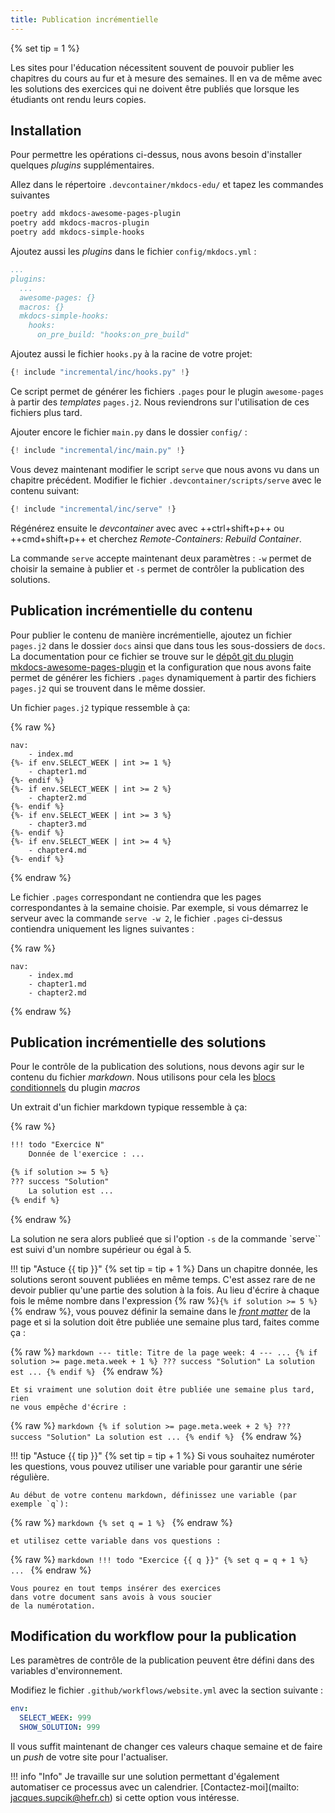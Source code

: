 ```yaml
---
title: Publication incrémentielle
---
```

{% set tip = 1 %}

Les sites pour l'éducation nécessitent souvent de pouvoir publier
les chapitres du cours au fur et à mesure des semaines. Il en va de
même avec les solutions des exercices qui ne doivent être publiés
que lorsque les étudiants ont rendu leurs copies.

## Installation

Pour permettre les opérations ci-dessus, nous avons besoin
d'installer quelques _plugins_ supplémentaires.

Allez dans le répertoire `.devcontainer/mkdocs-edu/` et tapez les commandes suivantes

```bash
poetry add mkdocs-awesome-pages-plugin
poetry add mkdocs-macros-plugin
poetry add mkdocs-simple-hooks
```

Ajoutez aussi les _plugins_ dans le fichier `config/mkdocs.yml` :

```yml title="config/mkdocs.yml"
...
plugins:
  ...
  awesome-pages: {}
  macros: {}
  mkdocs-simple-hooks:
    hooks:
      on_pre_build: "hooks:on_pre_build"
```

Ajoutez aussi le fichier `hooks.py` à la racine de votre projet:

```python title="hooks.py"
{! include "incremental/inc/hooks.py" !}
```

Ce script permet de générer les fichiers `.pages` pour le plugin `awesome-pages`
à partir des _templates_ `pages.j2`. Nous reviendrons sur l'utilisation de ces
fichiers plus tard.

Ajouter encore le fichier `main.py` dans le dossier `config/` :

```python title="config/main.py"
{! include "incremental/inc/main.py" !}
```

Vous devez maintenant modifier le script `serve` que nous avons vu
dans un chapitre précédent. Modifier le fichier `.devcontainer/scripts/serve`
avec le contenu suivant:

```python title=".devcontainer/scripts/serve"
{! include "incremental/inc/serve" !}
```

Régénérez ensuite le _devcontainer_ avec avec ++ctrl+shift+p++ ou ++cmd+shift+p++ et cherchez _Remote-Containers: Rebuild Container_.

La commande `serve` accepte maintenant deux paramètres : `-w` permet de choisir la
semaine à publier et `-s` permet de contrôler la publication des solutions.

## Publication incrémentielle du contenu

Pour publier le contenu de manière incrémentielle, ajoutez un fichier `pages.j2`
dans le dossier `docs` ainsi que dans tous les sous-dossiers de `docs`. La
documentation pour ce fichier se trouve sur le [dépôt git du plugin mkdocs-awesome-pages-plugin](https://github.com/lukasgeiter/mkdocs-awesome-pages-plugin#features) et la configuration que nous
avons faite permet de générer les fichiers `.pages` dynamiquement à partir des fichiers `pages.j2`
qui se trouvent dans le même dossier.

Un fichier `pages.j2` typique ressemble à ça:

{% raw %}
```text
nav:
    - index.md
{%- if env.SELECT_WEEK | int >= 1 %}
    - chapter1.md
{%- endif %}
{%- if env.SELECT_WEEK | int >= 2 %}
    - chapter2.md
{%- endif %}
{%- if env.SELECT_WEEK | int >= 3 %}
    - chapter3.md
{%- endif %}
{%- if env.SELECT_WEEK | int >= 4 %}
    - chapter4.md
{%- endif %}

```
{% endraw %}

Le fichier `.pages` correspondant ne contiendra que les pages correspondantes
à la semaine choisie. Par exemple, si vous démarrez le serveur avec la commande
`serve -w 2`, le fichier `.pages` ci-dessus contiendra uniquement
les lignes suivantes :

{% raw %}
```text
nav:
    - index.md
    - chapter1.md
    - chapter2.md
```
{% endraw %}

## Publication incrémentielle des solutions

Pour le contrôle de la publication des solutions, nous devons
agir sur le contenu du fichier _markdown_. Nous utilisons pour
cela les [blocs conditionnels](https://jinja.palletsprojects.com/en/3.1.x/templates/#if) 
du plugin _macros_

Un extrait d'un fichier markdown typique ressemble à ça:

{% raw %}
```markdown
!!! todo "Exercice N"
    Donnée de l'exercice : ...

{% if solution >= 5 %}
??? success "Solution"
    La solution est ...
{% endif %}
```
{% endraw %}

La solution ne sera alors publieé que si l'option `-s` de la commande `serve``
est suivi d'un nombre supérieur ou égal à 5.

!!! tip "Astuce {{ tip }}"
    {% set tip = tip + 1 %}
    Dans un chapitre donnée, les solutions seront souvent publiées en même temps. C'est assez
    rare de ne devoir publier qu'une partie des solution à la fois. Au lieu d'écrire à chaque
    fois le même nombre dans l'expression {% raw %}`{% if solution >= 5 %}`{% endraw %}, vous
    pouvez définir la semaine dans le
    [_front matter_](https://www.mkdocs.org/user-guide/writing-your-docs/#meta-data)
    de la page et si la solution doit être publiée une semaine plus tard, faites comme ça :
    
{% raw %}
    ```markdown
    ---
    title: Titre de la page
    week: 4
    ---
    ...
    {% if solution >= page.meta.week + 1 %}
    ??? success "Solution"
        La solution est ...
    {% endif %}
    ```
{% endraw %}

    Et si vraiment une solution doit être publiée une semaine plus tard, rien
    ne vous empêche d'écrire :

{% raw %}
    ```markdown
    {% if solution >= page.meta.week + 2 %}
    ??? success "Solution"
        La solution est ...
    {% endif %}
    ```
{% endraw %}

!!! tip "Astuce {{ tip }}"
    {% set tip = tip + 1 %}
    Si vous souhaitez numéroter les questions, vous pouvez utiliser
    une variable pour garantir une série régulière.

    Au début de votre contenu markdown, définissez une variable (par exemple `q`):
{% raw %}
    ```markdown
    {% set q = 1 %}
    ```
{% endraw %}

    et utilisez cette variable dans vos questions :

{% raw %}
    ```markdown
    !!! todo "Exercice {{ q }}"
        {% set q = q + 1 %}
        ...
    ```
{% endraw %}

    Vous pourez en tout temps insérer des exercices
    dans votre document sans avois à vous soucier
    de la numérotation.

## Modification du workflow pour la publication

Les paramètres de contrôle de la publication peuvent
être défini dans des variables d'environnement.

Modifiez le fichier `.github/workflows/website.yml` avec
la section suivante :

```yaml title=".github/workflows/website.yml"
env:
  SELECT_WEEK: 999
  SHOW_SOLUTION: 999
```

Il vous suffit maintenant de changer ces valeurs chaque semaine
et de faire un _push_ de votre site pour l'actualiser.

!!! info "Info"
    Je travaille sur une solution permettant d'également automatiser
    ce processus avec un calendrier. [Contactez-moi](mailto: jacques.supcik@hefr.ch)
    si cette option vous intéresse.